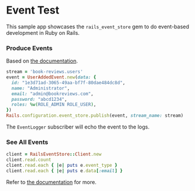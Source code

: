 # Event Test

This sample app showcases the `rails_event_store` gem to do event-based
development in Ruby on Rails.

### Produce Events

Based on [the documentation](https://railseventstore.org/docs/v2/publish/).

```ruby
stream = 'book-reviews.users'
event = UserAddedEvent.new(data: {
  id: "1e3d71ad-3065-49aa-bf7f-80dae484dc8d",
  name: "Administrator",
  email: "admin@bookreviews.com",
  password: "abcd1234",
  roles: %w(ROLE_ADMIN ROLE_USER),
})
Rails.configuration.event_store.publish(event, stream_name: stream)
```

The `EventLogger` subscriber will echo the event to the logs.

### See All Events

```ruby
client = RailsEventStore::Client.new
client.read.count
client.read.each { |e| puts e.event_type }
client.read.each { |e| puts e.data[:email] }
```

Refer to [the documentation](https://railseventstore.org/docs/v2/read/) for
more.
